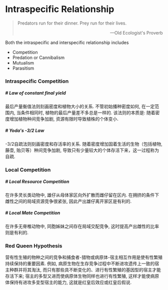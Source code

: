 # Intraspecific Relationship

> Predators run for their dinner. Prey run for their lives.
>
> <p align="right">—Old Ecologist's Proverb</p>

Both the intraspecific and interspecific relationship includes

- Competition
- Predation or Cannibalism
- Mutualism
- Parasitism



### Intraspecific Competition



##### # Law of constant final yield

最后产量衡值法则刻画密度和植物大小的关系. 不管初始播种密度如何, 在一定范围内, 当条件相同时, 植物的最后产量差不多总是一样的. 该法则的本质是: 随着密度增加植物种间竞争加剧, 资源有限时导致植株的个体变小.

 

##### # Yoda's -3/2 Law

-3/2自疏法则刻画密度和存活率的关系. 随着密度增加固着生活的生物（包括植物, 藤壶, 贻贝等）种间竞争加剧, 导致只有少量较大的个体存活下来，这一过程称为自疏.









### Local Competition

##### # Local Resource Competition

在许多灵长类动物中, 雄仔从母体家区向外扩散而雌仔留在区内. 在拥挤的条件下雌性之间的局域资源竞争很紧张, 因此产出雄仔离开家区是有利的.



##### # Local Mate Competition

在许多无脊椎动物中, 同胞姊妹之间存在局域交配竞争, 这时提高产出雌性的比率则是有利的.





### Red Queen Hypothesis

营有性生殖的物种之间的竞争和捕食者-猎物或病原体-宿主相互作用是使有性繁殖持续保持的重要因素. 例如, 病原生物在生存竞争过程中不断进攻遗传上一致的宿主种群并将其淘汰, 而只有那些具不断变化的、进行有性繁殖的基因型的宿主才能存活下来; 宿主的多型又进而使病原体生物同样也进行有性繁殖, 这样才能使病原体保持有进攻多变型宿主的能力, 这就是红皇后效应或红皇后假说.
